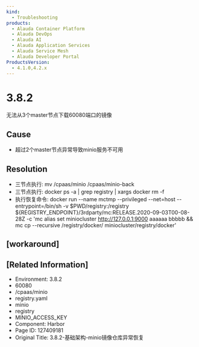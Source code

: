 ```yaml
---
kind:
  - Troubleshooting
products:
  - Alauda Container Platform
  - Alauda DevOps
  - Alauda AI
  - Alauda Application Services
  - Alauda Service Mesh
  - Alauda Developer Portal
ProductsVersion:
  - 4.1.0,4.2.x
---
```

<!-- A type of document that involves encountering a fault, diagnosing it, performing root cause analysis, and providing solutions. -->

# 3.8.2

无法从3个master节点下载60080端口的镜像

## Cause
- 超过2个master节点异常导致minio服务不可用

## Resolution
- 三节点执行: mv /cpaas/minio /cpaas/minio-back
- 三节点执行: docker ps -a | grep registry | xargs docker rm -f
- 执行恢复命令: docker run --name mctmp --privileged --net=host --entrypoint=/bin/sh -v $PWD/registry:/registry ${REGISTRY_ENDPOINT}/3rdparty/mc:RELEASE.2020-09-03T00-08-28Z -c 'mc alias set miniocluster <http://127.0.0.1:9000> aaaaaa bbbbb && mc cp --recursive /registry/docker/ miniocluster/registry/docker'

## [workaround]

## [Related Information]
- Environment: 3.8.2
- 60080
- /cpaas/minio
- registry.yaml
- minio
- registry
- MINIO_ACCESS_KEY
- Component: Harbor
- Page ID: 127409181
- Original Title: 3.8.2-基础架构-minio镜像仓库异常恢复
